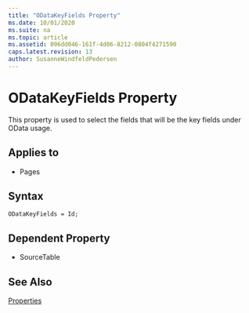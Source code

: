 ```yaml
---
title: "ODataKeyFields Property"
ms.date: 10/01/2020
ms.suite: na
ms.topic: article
ms.assetid: 096dd046-161f-4d06-8212-0804f4271590
caps.latest.revision: 13
author: SusanneWindfeldPedersen
---
```


# ODataKeyFields Property

This property is used to select the fields that will be the key fields under OData usage.

## Applies to  
  
- Pages

## Syntax

```AL
ODataKeyFields = Id;
```
  
## Dependent Property

- SourceTable

## See Also

[Properties](devenv-properties.md)